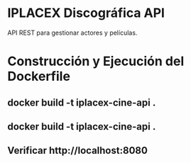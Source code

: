 # IPLACEX Discográfica API

API REST para gestionar actores y películas.



# Construcción y Ejecución del Dockerfile

## docker build -t iplacex-cine-api .

## docker build -t iplacex-cine-api .

## Verificar http://localhost:8080